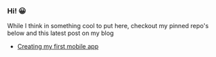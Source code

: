 ### Hi! 😀

While I think in something cool to put here, checkout my pinned repo's below and this latest post on my blog

- [Creating my first mobile app](https://felipe.im/posts/creating-my-first-mobile-app/)